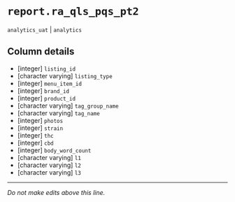 # `report.ra_qls_pqs_pt2`
`analytics_uat` | `analytics`

## Column details
* [integer]   `listing_id`
* [character varying] `listing_type`
* [integer]   `menu_item_id`
* [integer]   `brand_id`
* [integer]   `product_id`
* [character varying] `tag_group_name`
* [character varying] `tag_name`
* [integer]   `photos`
* [integer]   `strain`
* [integer]   `thc`
* [integer]   `cbd`
* [integer]   `body_word_count`
* [character varying] `l1`
* [character varying] `l2`
* [character varying] `l3`

-------------------------------------------------------------------------------
*Do not make edits above this line.*
